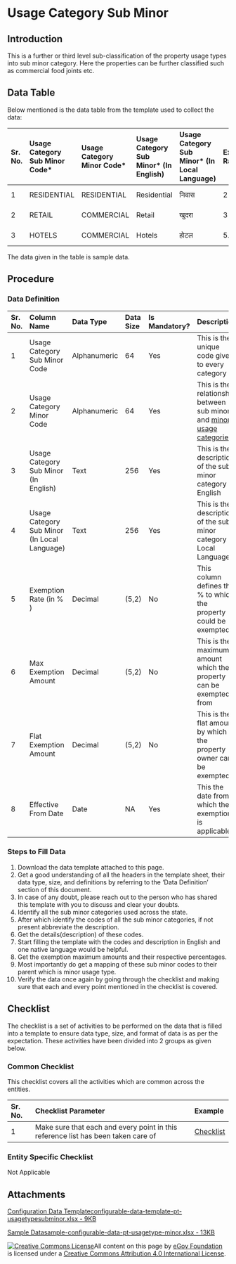 # Usage Category Sub Minor

## Introduction <a id="introduction"></a>

This is a further or third level sub-classification of the property usage types into sub minor category. Here the properties can be further classified such as commercial food joints etc.

## Data Table <a id="data-table"></a>

Below mentioned is the data table from the template used to collect the data:

| Sr. No. | Usage Category Sub Minor Code\* | Usage Category Minor Code\* | Usage Category Sub Minor\* \(In English\) | Usage Category Sub Minor\* \(In Local Language\) | Exemption Rate\(In %\) | Max Exemption Amount | Flat Exemption Amount | Effective From Date |
| :--- | :--- | :--- | :--- | :--- | :--- | :--- | :--- | :--- |
| 1 | RESIDENTIAL | RESIDENTIAL | Residential | निवास | 2 | 100 | 200 | 01-04-2020 |
| 2 | RETAIL | COMMERCIAL | Retail | खुदरा | 3 | 300 | 200 | 01-04-2020 |
| 3 | HOTELS | COMMERCIAL | Hotels | होटल | 5.1 | 200 | 300 | 01-04-2020 |

The data given in the table is sample data.

## Procedure <a id="procedure"></a>

### Data Definition <a id="data-definition"></a>

| Sr. No. | Column Name | Data Type | Data Size | Is Mandatory? | Description |
| :--- | :--- | :--- | :--- | :--- | :--- |
| 1 | Usage Category Sub Minor Code | Alphanumeric | 64 | Yes | This is the unique code given to every category |
| 2 | Usage Category Minor Code | Alphanumeric | 64 | Yes | This is the relationship between sub minor and [minor usage categories.](usage-category-minor.md)​ |
| 3 | Usage Category Sub Minor \(In English\) | Text | 256 | Yes | This is the description of the sub minor category in English |
| 4 | Usage Category Sub Minor \(In Local Language\) | Text | 256 | Yes | This is the description of the sub minor category in Local Language |
| 5 | Exemption Rate \(in % \) | Decimal | \(5,2\) | No | This column defines the % to which the property could be exempted |
| 6 | Max Exemption Amount | Decimal | \(5,2\) | No | This is the maximum amount which the property can be exempted from |
| 7 | Flat Exemption Amount | Decimal | \(5,2\) | No | This is the flat amount by which the property owner can be exempted |
| 8 | Effective From Date | Date | NA | Yes | This the date from which the exemption is applicable. |

### Steps to Fill Data <a id="steps-to-fill-data"></a>

1. Download the data template attached to this page.
2. Get a good understanding of all the headers in the template sheet, their data type, size, and definitions by referring to the ‘Data Definition’ section of this document.
3. In case of any doubt, please reach out to the person who has shared this template with you to discuss and clear your doubts.
4. Identify all the sub minor categories used across the state.
5. After which identify the codes of all the sub minor categories, if not present abbreviate the description.
6. Get the details\(description\) of these codes.
7. Start filling the template with the codes and description in English and one native language would be helpful.
8. Get the exemption maximum amounts and their respective percentages.
9. Most importantly do get a mapping of these sub minor codes to their parent which is minor usage type.
10. Verify the data once again by going through the checklist and making sure that each and every point mentioned in the checklist is covered.

## Checklist <a id="checklist"></a>

The checklist is a set of activities to be performed on the data that is filled into a template to ensure data type, size, and format of data is as per the expectation. These activities have been divided into 2 groups as given below.

### Common Checklist <a id="common-checklist"></a>

This checklist covers all the activities which are common across the entities.

| Sr. No. | Checklist Parameter | Example |
| :--- | :--- | :--- |
| 1 | Make sure that each and every point in this reference list has been taken care of | ​[Checklist](https://docs.digit.org/configure-digit/configuring-master-data-templates/module-setup/common-config/checklist)​ |

### Entity Specific Checklist <a id="entity-specific-checklist"></a>

Not Applicable

## Attachments <a id="attachments"></a>

[Configuration Data Templateconfigurable-data-template-pt-usagetypesubminor.xlsx - 9KB](https://firebasestorage.googleapis.com/v0/b/gitbook-28427.appspot.com/o/assets%2F-MERG_iQW5oN4ukgXP8K%2Fsync%2F3dc400fedb7cb9dc22ca25e31d7ea0a80289e29e.xlsx?generation=1602050607060163&alt=media)

[Sample Datasample-configurable-data-pt-usagetype-minor.xlsx - 13KB](https://firebasestorage.googleapis.com/v0/b/gitbook-28427.appspot.com/o/assets%2F-MERG_iQW5oN4ukgXP8K%2Fsync%2F2a8cee9caefaea85b62588d71e06823ad2810740.xlsx?generation=1602050607181177&alt=media)



 [![Creative Commons License](https://i.creativecommons.org/l/by/4.0/80x15.png)](http://creativecommons.org/licenses/by/4.0/)All content on this page by [eGov Foundation ](https://egov.org.in/)is licensed under a [Creative Commons Attribution 4.0 International License](http://creativecommons.org/licenses/by/4.0/).

